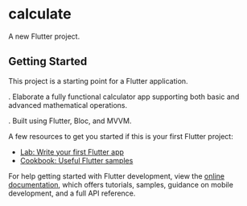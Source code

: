 # calculate

A new Flutter project.

## Getting Started

This project is a starting point for a Flutter application.

. Elaborate a fully functional calculator app supporting both  basic and advanced mathematical  operations.

. Built using Flutter, Bloc, and MVVM.

A few resources to get you started if this is your first Flutter project:

- [Lab: Write your first Flutter app](https://docs.flutter.dev/get-started/codelab)
- [Cookbook: Useful Flutter samples](https://docs.flutter.dev/cookbook)

For help getting started with Flutter development, view the
[online documentation](https://docs.flutter.dev/), which offers tutorials,
samples, guidance on mobile development, and a full API reference.
